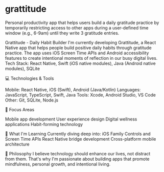 # grattitude
Personal productivity app that helps users build a daily gratitude practice by temporarily restricting access to other apps during a  user-defined time window (e.g., 6-9am) until they write 3 gratitude entries. 

Grattitude - Daily Habit Builder
I'm currently developing Grattitude, a React Native app that helps people build positive daily habits through gratitude practice. The app uses iOS Screen Time APIs and Android accessibility features to create intentional moments of reflection in our busy digital lives.
Tech Stack: React Native, Swift (iOS native modules), Java (Android native modules), SQLite

💻 Technologies & Tools

Mobile: React Native, iOS (Swift), Android (Java/Kotlin)
Languages: JavaScript, TypeScript, Swift, Java
Tools: Xcode, Android Studio, VS Code
Other: Git, SQLite, Node.js

🎯 Focus Areas

Mobile app development
User experience design
Digital wellness applications
Habit-forming technology

📱 What I'm Learning
Currently diving deep into:
iOS Family Controls and Screen Time APIs
React Native bridge development
Cross-platform mobile architecture

🌱 Philosophy
I believe technology should enhance our lives, not distract from them. That's why I'm passionate about building apps that promote mindfulness, personal growth, and intentional living.
